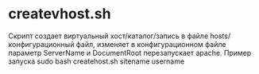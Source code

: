 # createvhost.sh
Скрипт создает виртуальный хост/каталог/запись в файле hosts/конфигурационный файл, изменяет в конфигурационном файле параметр ServerName и DocumentRoot перезапускает apache.
Пример запуска sudo bash createhost.sh sitename username
